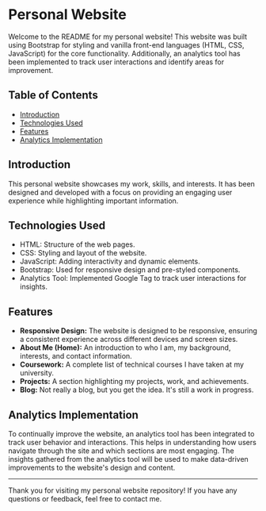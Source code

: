 # Personal Website

Welcome to the README for my personal website! This website was built using Bootstrap for styling and vanilla front-end languages (HTML, CSS, JavaScript) for the core functionality. Additionally, an analytics tool has been implemented to track user interactions and identify areas for improvement.

## Table of Contents

- [Introduction](#introduction)
- [Technologies Used](#technologies-used)
- [Features](#features)
- [Analytics Implementation](#analytics-implementation)

## Introduction

This personal website showcases my work, skills, and interests. It has been designed and developed with a focus on providing an engaging user experience while highlighting important information.

## Technologies Used

- HTML: Structure of the web pages.
- CSS: Styling and layout of the website.
- JavaScript: Adding interactivity and dynamic elements.
- Bootstrap: Used for responsive design and pre-styled components.
- Analytics Tool: Implemented Google Tag to track user interactions for insights.

## Features

- **Responsive Design:** The website is designed to be responsive, ensuring a consistent experience across different devices and screen sizes.
- **About Me (Home):** An introduction to who I am, my background, interests, and contact information.
- **Coursework:** A complete list of technical courses I have taken at my university.
- **Projects:** A section highlighting my projects, work, and achievements.
- **Blog:** Not really a blog, but you get the idea. It's still a work in progress.

## Analytics Implementation

To continually improve the website, an analytics tool has been integrated to track user behavior and interactions. This helps in understanding how users navigate through the site and which sections are most engaging. The insights gathered from the analytics tool will be used to make data-driven improvements to the website's design and content.

---

Thank you for visiting my personal website repository! If you have any questions or feedback, feel free to contact me.
